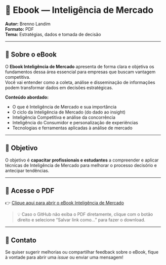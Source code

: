 # 📘 Ebook — Inteligência de Mercado  

**Autor:** Brenno Landim  
**Formato:** PDF  
**Tema:** Estratégias, dados e tomada de decisão  

---

## 🧠 Sobre o eBook  
O **Ebook Inteligência de Mercado** apresenta de forma clara e objetiva os fundamentos dessa área essencial para empresas que buscam vantagem competitiva.  
Você vai entender como a coleta, análise e disseminação de informações podem transformar dados em decisões estratégicas.  

**Conteúdo abordado:**  
- O que é Inteligência de Mercado e sua importância  
- O ciclo da Inteligência de Mercado (do dado ao insight)  
- Inteligência Competitiva e análise da concorrência  
- Inteligência do Consumidor e personalização de experiências  
- Tecnologias e ferramentas aplicadas à análise de mercado  

---

## 🚀 Objetivo  
O objetivo é **capacitar profissionais e estudantes** a compreender e aplicar técnicas de Inteligência de Mercado para melhorar o processo decisório e antecipar tendências.  

---

## 📂 Acesse o PDF  
👉 [Clique aqui para abrir o eBook Inteligência de Mercado](./ebook_inteligencia_de_mercado.pdf)

> 💡 Caso o GitHub não exiba o PDF diretamente, clique com o botão direito e selecione “Salvar link como…” para fazer o download.  

---

## 💬 Contato  
Se quiser sugerir melhorias ou compartilhar feedback sobre o eBook, fique à vontade para abrir uma *issue* ou enviar uma mensagem!  

